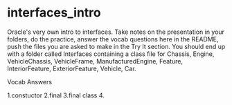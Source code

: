 # interfaces_intro

Oracle's very own intro to interfaces.  Take notes on the presentation in your folders, do the practice, answer the vocab questions here in the README, push the files you are asked to make in the Try It section.  You should end up with a folder called Interfaces containing a class file for Chassis, Engine, VehicleChassis, VehicleFrame, ManufacturedEngine, Feature, InteriorFeature, ExteriorFeature, Vehicle, Car.

Vocab Answers

1.constuctor
2.final
3.final class
4.